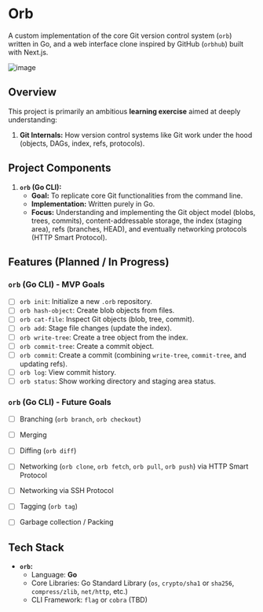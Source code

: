 # Orb

A custom implementation of the core Git version control system (`orb`) written in Go, and a web interface clone inspired by GitHub (`orbhub`) built with Next.js.

![image](https://github.com/user-attachments/assets/564ca51b-6b61-499b-959c-1aa35e7a7c47)


## Overview

This project is primarily an ambitious **learning exercise** aimed at deeply understanding:

1.  **Git Internals:** How version control systems like Git work under the hood (objects, DAGs, index, refs, protocols).


## Project Components

1.  **`orb` (Go CLI):**
    *   **Goal:** To replicate core Git functionalities from the command line.
    *   **Implementation:** Written purely in Go.
    *   **Focus:** Understanding and implementing the Git object model (blobs, trees, commits), content-addressable storage, the index (staging area), refs (branches, HEAD), and eventually networking protocols (HTTP Smart Protocol).


## Features (Planned / In Progress)

### `orb` (Go CLI) - MVP Goals

*   [ ] `orb init`: Initialize a new `.orb` repository.
*   [ ] `orb hash-object`: Create blob objects from files.
*   [ ] `orb cat-file`: Inspect Git objects (blob, tree, commit).
*   [ ] `orb add`: Stage file changes (update the index).
*   [ ] `orb write-tree`: Create a tree object from the index.
*   [ ] `orb commit-tree`: Create a commit object.
*   [ ] `orb commit`: Create a commit (combining `write-tree`, `commit-tree`, and updating refs).
*   [ ] `orb log`: View commit history.
*   [ ] `orb status`: Show working directory and staging area status.

### `orb` (Go CLI) - Future Goals

*   [ ] Branching (`orb branch`, `orb checkout`)
*   [ ] Merging
*   [ ] Diffing (`orb diff`)
*   [ ] Networking (`orb clone`, `orb fetch`, `orb pull`, `orb push`) via HTTP Smart Protocol
*   [ ] Networking via SSH Protocol
*   [ ] Tagging (`orb tag`)
*   [ ] Garbage collection / Packing


## Tech Stack

*   **`orb`:**
    *   Language: **Go**
    *   Core Libraries: Go Standard Library (`os`, `crypto/sha1` or `sha256`, `compress/zlib`, `net/http`, etc.)
    *   CLI Framework: `flag` or `cobra` (TBD)




